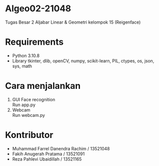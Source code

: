 # Algeo02-21048
Tugas Besar 2 Aljabar Linear &amp; Geometri kelompok 15 (Reigenface)

# Requirements
- Python 3.10.8
- Library tkinter, dlib, openCV, numpy, scikit-learn, PIL, ctypes, os, json, sys, math

# Cara menjalankan
1. GUI Face recognition <br />
Run app.py
2. Webcam <br />
Run webcam.py

# Kontributor
- Muhammad Farrel Danendra Rachim / 13521048
- Fakih Anugerah Pratama / 13521091
- Reza Pahlevi Ubaidillah / 13521165

